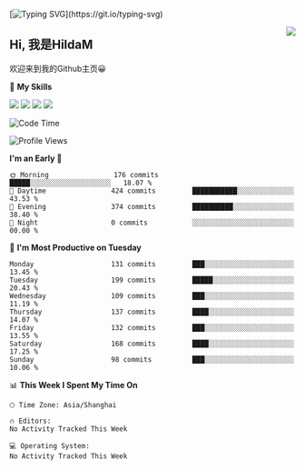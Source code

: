 [![Typing SVG](https://readme-typing-svg.herokuapp.com?size=50&duration=5000&color=8C43EA&vCenter=true&width=2000&height=70&lines=开拓视野,+冲破艰险,+洞悉所有,+贴近生活,+寻找真爱,+感受彼此;这就是人生的目的.)](https://git.io/typing-svg)

<a href="#">
  <img align="right" src="https://github-readme-stats.vercel.app/api?username=HildaM&count_private=true&show_icons=true&bg_color=15,f2f7fd,E0EAFC" />
</a>

## Hi, 我是HildaM

欢迎来到我的Github主页😀

🌟 **My Skills**  

![](https://img.shields.io/badge/-Python-3776AB?style=flat-square&logo=Python&logoColor=fff)
![](https://img.shields.io/badge/-Java-F7DF1E?style=flat-square&logo=Java&logoColor=fff)
![](https://img.shields.io/badge/-Linux-000000?style=flat-square&logo=Linux&logoColor=fff)
![](https://img.shields.io/badge/-Golang-000000?style=flat-square&logo=Golang&logoColor=fff)




<!--START_SECTION:waka-->
![Code Time](http://img.shields.io/badge/Code%20Time-199%20hrs%2057%20mins-blue)

![Profile Views](http://img.shields.io/badge/Profile%20Views-0-blue)

**I'm an Early 🐤** 

```text
🌞 Morning                176 commits         █████░░░░░░░░░░░░░░░░░░░░   18.07 % 
🌆 Daytime                424 commits         ███████████░░░░░░░░░░░░░░   43.53 % 
🌃 Evening                374 commits         ██████████░░░░░░░░░░░░░░░   38.40 % 
🌙 Night                  0 commits           ░░░░░░░░░░░░░░░░░░░░░░░░░   00.00 % 
```
📅 **I'm Most Productive on Tuesday** 

```text
Monday                   131 commits         ███░░░░░░░░░░░░░░░░░░░░░░   13.45 % 
Tuesday                  199 commits         █████░░░░░░░░░░░░░░░░░░░░   20.43 % 
Wednesday                109 commits         ███░░░░░░░░░░░░░░░░░░░░░░   11.19 % 
Thursday                 137 commits         ████░░░░░░░░░░░░░░░░░░░░░   14.07 % 
Friday                   132 commits         ███░░░░░░░░░░░░░░░░░░░░░░   13.55 % 
Saturday                 168 commits         ████░░░░░░░░░░░░░░░░░░░░░   17.25 % 
Sunday                   98 commits          ███░░░░░░░░░░░░░░░░░░░░░░   10.06 % 
```


📊 **This Week I Spent My Time On** 

```text
🕑︎ Time Zone: Asia/Shanghai

🔥 Editors: 
No Activity Tracked This Week

💻 Operating System: 
No Activity Tracked This Week
```


<!--END_SECTION:waka-->
